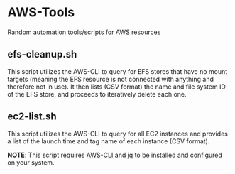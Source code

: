# AWS-Tools
Random automation tools/scripts for AWS resources

## efs-cleanup.sh
This script utilizes the AWS-CLI to query for EFS stores that have no mount targets (meaning the EFS resource is not connected with anything and therefore not in use). It then lists (CSV format) the name and file system ID of the EFS store, and proceeds to iteratively delete each one.

## ec2-list.sh
This script utilizes the AWS-CLI to query for all EC2 instances and provides a list of the launch time and tag name of each instance (CSV format).

**NOTE**: This script requires [AWS-CLI](https://aws.amazon.com/cli/) and [jq](https://stedolan.github.io/jq/download/) to be installed and configured on your system.
